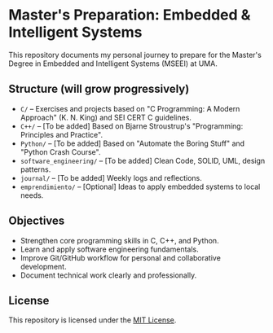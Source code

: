 # Master's Preparation: Embedded & Intelligent Systems

This repository documents my personal journey to prepare for the Master's Degree in Embedded and Intelligent Systems (MSEEI) at UMA.

## Structure (will grow progressively)

- `C/` – Exercises and projects based on "C Programming: A Modern Approach" (K. N. King) and SEI CERT C guidelines.
- `C++/` – [To be added] Based on Bjarne Stroustrup's "Programming: Principles and Practice".
- `Python/` – [To be added] Based on "Automate the Boring Stuff" and "Python Crash Course".
- `software_engineering/` – [To be added] Clean Code, SOLID, UML, design patterns.
- `journal/` – [To be added] Weekly logs and reflections.
- `emprendimiento/` – [Optional] Ideas to apply embedded systems to local needs.

## Objectives

- Strengthen core programming skills in C, C++, and Python.
- Learn and apply software engineering fundamentals.
- Improve Git/GitHub workflow for personal and collaborative development.
- Document technical work clearly and professionally.

## License

This repository is licensed under the [MIT License](LICENSE).
